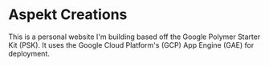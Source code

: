 # Aspekt Creations
This is a personal website I'm building based off the Google Polymer Starter Kit (PSK). It uses the Google Cloud Platform's (GCP) App Engine (GAE) for deployment.